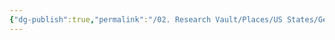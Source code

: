```yaml
---
{"dg-publish":true,"permalink":"/02. Research Vault/Places/US States/Georgia/","created":"2025-08-19T22:00:27.000-04:00","updated":"2025-08-19T22:09:13.767-04:00"}
---
```


